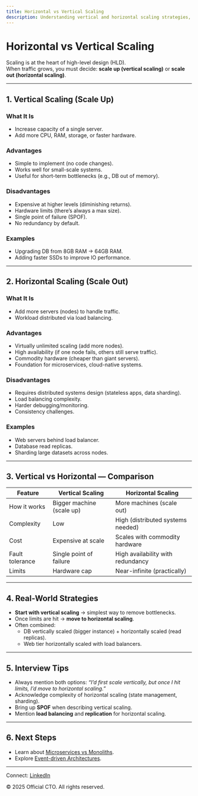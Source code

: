 ```yaml
---
title: Horizontal vs Vertical Scaling
description: Understanding vertical and horizontal scaling strategies, their trade-offs, and when to use them in system design.
---
```


# Horizontal vs Vertical Scaling

Scaling is at the heart of high-level design (HLD).  
When traffic grows, you must decide: **scale up (vertical scaling)** or **scale out (horizontal scaling)**.

---

## 1. Vertical Scaling (Scale Up)

### What It Is
- Increase capacity of a single server.  
- Add more CPU, RAM, storage, or faster hardware.  

### Advantages
- Simple to implement (no code changes).  
- Works well for small-scale systems.  
- Useful for short-term bottlenecks (e.g., DB out of memory).  

### Disadvantages
- Expensive at higher levels (diminishing returns).  
- Hardware limits (there’s always a max size).  
- Single point of failure (SPOF).  
- No redundancy by default.  

### Examples
- Upgrading DB from 8GB RAM → 64GB RAM.  
- Adding faster SSDs to improve IO performance.  

---

## 2. Horizontal Scaling (Scale Out)

### What It Is
- Add more servers (nodes) to handle traffic.  
- Workload distributed via load balancing.  

### Advantages
- Virtually unlimited scaling (add more nodes).  
- High availability (if one node fails, others still serve traffic).  
- Commodity hardware (cheaper than giant servers).  
- Foundation for microservices, cloud-native systems.  

### Disadvantages
- Requires distributed systems design (stateless apps, data sharding).  
- Load balancing complexity.  
- Harder debugging/monitoring.  
- Consistency challenges.  

### Examples
- Web servers behind load balancer.  
- Database read replicas.  
- Sharding large datasets across nodes.  

---

## 3. Vertical vs Horizontal — Comparison

| Feature            | Vertical Scaling                  | Horizontal Scaling                 |
|--------------------|-----------------------------------|------------------------------------|
| How it works       | Bigger machine (scale up)         | More machines (scale out)          |
| Complexity         | Low                               | High (distributed systems needed)  |
| Cost               | Expensive at scale                | Scales with commodity hardware     |
| Fault tolerance    | Single point of failure           | High availability with redundancy  |
| Limits             | Hardware cap                      | Near-infinite (practically)        |

---

## 4. Real-World Strategies

- **Start with vertical scaling** → simplest way to remove bottlenecks.  
- Once limits are hit → **move to horizontal scaling**.  
- Often combined:  
  - DB vertically scaled (bigger instance) + horizontally scaled (read replicas).  
  - Web tier horizontally scaled with load balancers.  

---

## 5. Interview Tips

- Always mention both options: *“I’d first scale vertically, but once I hit limits, I’d move to horizontal scaling.”*  
- Acknowledge complexity of horizontal scaling (state management, sharding).  
- Bring up **SPOF** when describing vertical scaling.  
- Mention **load balancing** and **replication** for horizontal scaling.  

---

## 6. Next Steps

- Learn about [Microservices vs Monoliths](/interview-section/hld/scalability/microservices-vs-monoliths.md).  
- Explore [Event-driven Architectures](/interview-section/hld/scalability/event-driven.md).  

---

<footer>
  <p>Connect: <a href="https://www.linkedin.com/in/ravi-shankar-a725b0225/">LinkedIn</a></p>
  <p>&copy; 2025 Official CTO. All rights reserved.</p>
</footer>
